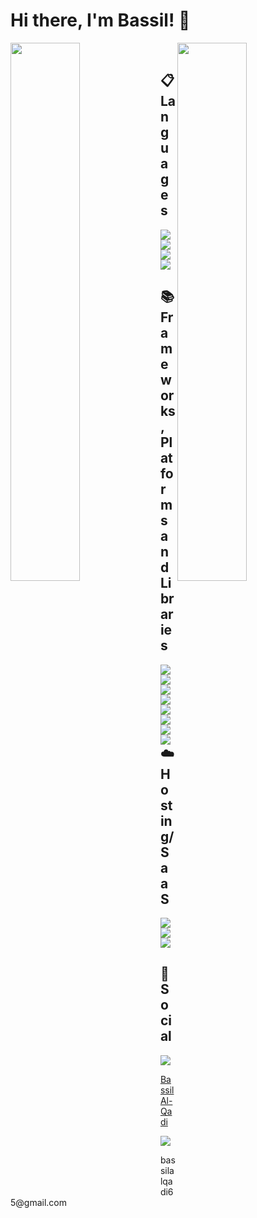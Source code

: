 # Hi there, I'm Bassil! 👋

<img align="left" width="47%" src="https://github-readme-stats.vercel.app/api?username=bassil-97&show_icons=true&theme=tokyonight" />

<img align="right" width="47%" src="https://github-readme-stats.vercel.app/api/top-langs/?username=bassil-97&layout=compact" />

<br />

## 📋 Languages
<img align="left" src="https://img.shields.io/badge/html5-%23E34F26.svg?style=for-the-badge&logo=html5&logoColor=white" />
<img align="left" src="https://img.shields.io/badge/css3-%231572B6.svg?style=for-the-badge&logo=css3&logoColor=white" />
<img src="https://img.shields.io/badge/javascript-%23323330.svg?style=for-the-badge&logo=javascript&logoColor=%23F7DF1E" />
<img src="https://img.shields.io/badge/typescript-%23007ACC.svg?style=for-the-badge&logo=typescript&logoColor=white" />

<br />

## 📚 Frameworks, Platforms and Libraries 
<img align="left" src="https://img.shields.io/badge/bootstrap-%23563D7C.svg?style=for-the-badge&logo=bootstrap&logoColor=white" />
<img align="left" src="https://img.shields.io/badge/express.js-%23404d59.svg?style=for-the-badge&logo=express&logoColor=%2361DAFB" />
<img src="https://img.shields.io/badge/JWT-black?style=for-the-badge&logo=JSON%20web%20tokens" />

<img align="left" src="https://img.shields.io/badge/MUI-%230081CB.svg?style=for-the-badge&logo=mui&logoColor=white" />
<img align="left" src="https://img.shields.io/badge/node.js-6DA55F?style=for-the-badge&logo=node.js&logoColor=white" />
<img src="https://img.shields.io/badge/react-%2320232a.svg?style=for-the-badge&logo=react&logoColor=%2361DAFB" />

<img align="left" src="https://img.shields.io/badge/redux-%23593d88.svg?style=for-the-badge&logo=redux&logoColor=white" />
<img align="left" src="https://img.shields.io/badge/styled--components-DB7093?style=for-the-badge&logo=styled-components&logoColor=white" />

<br />

## ☁️ Hosting/SaaS

<img align="left" src="https://img.shields.io/badge/firebase-%23039BE5.svg?style=for-the-badge&logo=firebase" />
<img align="left" src="https://img.shields.io/badge/heroku-%23430098.svg?style=for-the-badge&logo=heroku&logoColor=white" />
<img src="https://img.shields.io/badge/netlify-%23000000.svg?style=for-the-badge&logo=netlify&logoColor=#00C7B7" />

<br />

## 💬 Social

<div align="left">
  <img src="https://img.shields.io/badge/linkedin-%230077B5.svg?style=for-the-badge&logo=linkedin&logoColor=white" />
  <p><a href="https://www.linkedin.com/in/bassil-al-qadi-929164195/">Bassil Al-Qadi </a></p>
</div>

<div>
  <img src="https://img.shields.io/badge/Gmail-D14836?style=for-the-badge&logo=gmail&logoColor=white" />
  <p>bassilalqadi65@gmail.com</p>
</div>
